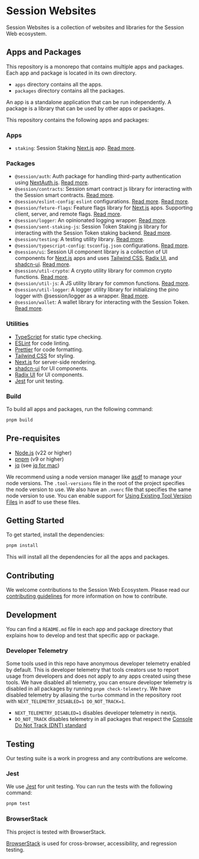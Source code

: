 # Session Websites

Session Websites is a collection of websites and libraries for the Session Web ecosystem.

## Apps and Packages

This repository is a monorepo that contains multiple apps and packages. Each app and package is located in its own
directory.

- `apps` directory contains all the apps.
- `packages` directory contains all the packages.

An app is a standalone application that can be run independently. A package is a library that can be used by other apps
or packages.

This repository contains the following apps and packages:

### Apps

- `staking`: Session Staking [Next.js](https://nextjs.org/) app. [Read more](apps/staking/README.md).

### Packages

- `@session/auth`: Auth package for handling third-party authentication
  using [NextAuth.js](https://next-auth.js.org/). [Read more](packages/auth/README.md).
- `@session/contracts`: Session smart contract js library for interacting with the Session smart
  contracts. [Read more](packages/contracts/README.md).
- `@session/eslint-config`: `eslint`
  configurations. [Read more](packages/eslint-config/README.md). [Read more](packages/eslint-config/README.md).
- `@session/feture-flags`: Feature flags library for [Next.js](https://nextjs.org/) apps. Supporting client, server, and
  remote flags. [Read more](packages/feature-flags/README.md).
- `@session/logger`: An opinionated logging wrapper. [Read more](packages/logger/README.md).
- `@session/sent-staking-js`: Session Token Staking js library for interacting with the Session Token staking
  backend. [Read more](packages/sent-staking-js/README.md).
- `@session/testing`: A testing utility library. [Read more](packages/testing/README.md).
- `@session/typescript-config`: `tsconfig.json` configurations. [Read more](packages/typescript-config/README.md).
- `@session/ui`: Session UI component library is a collection of UI components for [Next.js](https://nextjs.org/) apps
  and uses
  [Tailwind CSS](https://tailwindcss.com/), [Radix UI](https://www.radix-ui.com/),
  and [shadcn-ui](https://ui.shadcn.com/). [Read more](packages/ui/README.md).
- `@session/util-crypto`: A crypto utility library for common crypto
  functions. [Read more](packages/util-crypto/README.md).
- `@session/util-js`: A JS utility library for common functions. [Read more](packages/util-js/README.md).
- `@session/util-logger`: A logger utility library for initializing the pino logger with @session/logger as a
  wrapper. [Read more](packages/util-logger/README.md).
- `@session/wallet`: A wallet library for interacting with the Session Token. [Read more](packages/wallet/README.md).

### Utilities

- [TypeScript](https://www.typescriptlang.org/) for static type checking.
- [ESLint](https://eslint.org/) for code linting.
- [Prettier](https://prettier.io) for code formatting.
- [Tailwind CSS](https://tailwindcss.com/) for styling.
- [Next.js](https://nextjs.org/) for server-side rendering.
- [shadcn-ui](https://ui.shadcn.com/) for UI components.
- [Radix UI](https://www.radix-ui.com/) for UI components.
- [Jest](https://jestjs.io/) for unit testing.

### Build

To build all apps and packages, run the following command:

```sh
pnpm build
```

## Pre-requisites

- [Node.js](https://nodejs.org/en/) (v22 or higher)
- [pnpm](https://pnpm.io/) (v9 or higher)
- [jq](https://jqlang.github.io/jq/) (see [jq for mac](https://formulae.brew.sh/formula/jq))

We recommend using a node version manager like [asdf](https://asdf-vm.com/) to manage your node versions. The
`.tool-versions` file in the root of the project specifies the node version to use. We also have an `.nvmrc` file that
specifies the same node version to use. You can enable support
for [Using Existing Tool Version Files](https://asdf-vm.com/guide/getting-started.html#using-existing-tool-version-files)
in asdf to use these files.

## Getting Started

To get started, install the dependencies:

```sh
pnpm install
```

This will install all the dependencies for all the apps and packages.

## Contributing

We welcome contributions to the Session Web Ecosystem. Please read our [contributing guidelines](CONTRIBUTING.md) for
more information on how to contribute.

## Development

You can find a `README.md` file in each app and package directory that explains how to develop and test that specific
app or package.

### Developer Telemetry

Some tools used in this repo have anonymous developer telemetry enabled by default. This is developer telemetry that
tools creators use to report usage from developers and does not apply to any apps created using these
tools. We
have disabled all telemetry, you can ensure developer telemetry is disabled in all packages by running
`pnpm check-telemetry`. We have disabled telemetry by aliasing the `turbo` command in the repository root with
`NEXT_TELEMETRY_DISABLED=1 DO_NOT_TRACK=1`.

- `NEXT_TELEMETRY_DISABLED=1` disables developer telemetry in nextjs.
- `DO_NOT_TRACK` disables telemetry in all packages that respect
  the [Console Do Not Track (DNT) standard](https://consoledonottrack.com/)

## Testing

Our testing suite is a work in progress and any contributions are welcome.

### Jest

We use [Jest](https://jestjs.io/) for unit testing. You can run the tests with the following command:

```sh
pnpm test
```

### BrowserStack

This project is tested with BrowserStack.

[BrowserStack](https://browserstack.com/) is used for cross-browser, accessibility, and regression testing.

